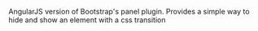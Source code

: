 AngularJS version of Bootstrap's panel plugin.
Provides a simple way to hide and show an element with a css transition
